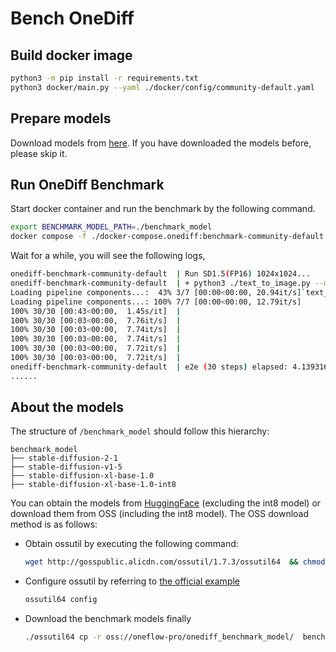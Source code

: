 # Bench OneDiff

## Build docker image

```bash
python3 -m pip install -r requirements.txt
python3 docker/main.py --yaml ./docker/config/community-default.yaml
```

## Prepare models

Download models from [here](#About-the-models). If you have downloaded the models before, please skip it.

## Run OneDiff Benchmark

Start docker container and run the benchmark by the following command.

```bash
export BENCHMARK_MODEL_PATH=./benchmark_model
docker compose -f ./docker-compose.onediff:benchmark-community-default.yaml up
```

Wait for a while, you will see the following logs,

```bash
onediff-benchmark-community-default  | Run SD1.5(FP16) 1024x1024...
onediff-benchmark-community-default  | + python3 ./text_to_image.py --model /benchmark_model/stable-diffusion-v1-5 --warmup 5 --height 1024 --width 1024
Loading pipeline components...:  43% 3/7 [00:00<00:00, 20.94it/s]`text_config_dict` is provided which will be used to initialize `CLIPTextConfig`. The value `text_config["id2label"]` will be overriden.
Loading pipeline components...: 100% 7/7 [00:00<00:00, 12.79it/s]
100% 30/30 [00:43<00:00,  1.45s/it]  |
100% 30/30 [00:03<00:00,  7.76it/s]  |
100% 30/30 [00:03<00:00,  7.74it/s]  |
100% 30/30 [00:03<00:00,  7.74it/s]  |
100% 30/30 [00:03<00:00,  7.72it/s]  |
100% 30/30 [00:03<00:00,  7.72it/s]  |
onediff-benchmark-community-default  | e2e (30 steps) elapsed: 4.1393163204193115 s, cuda memory usage: 7226.875 MiB
......
```

## About the models

The structure of `/benchmark_model` should follow this hierarchy:

```text
benchmark_model
├── stable-diffusion-2-1
├── stable-diffusion-v1-5
├── stable-diffusion-xl-base-1.0
├── stable-diffusion-xl-base-1.0-int8
```

You can obtain the models from [HuggingFace](https://huggingface.co) (excluding the int8 model) or download them from OSS (including the int8 model). The OSS download method is as follows:

- Obtain ossutil by executing the following command:

  ```bash
  wget http://gosspublic.alicdn.com/ossutil/1.7.3/ossutil64  && chmod u+x ossutil64
  ```

- Configure ossutil by referring to [the official example](https://www.alibabacloud.com/help/en/oss/developer-reference/configure-ossutil?spm=a2c63.p38356.0.0.337f374a4pcwa4)
  ```bash
  ossutil64 config
  ```

- Download the benchmark models finally

  ```bash
  ./ossutil64 cp -r oss://oneflow-pro/onediff_benchmark_model/  benchmark_model  --update 
  ```
